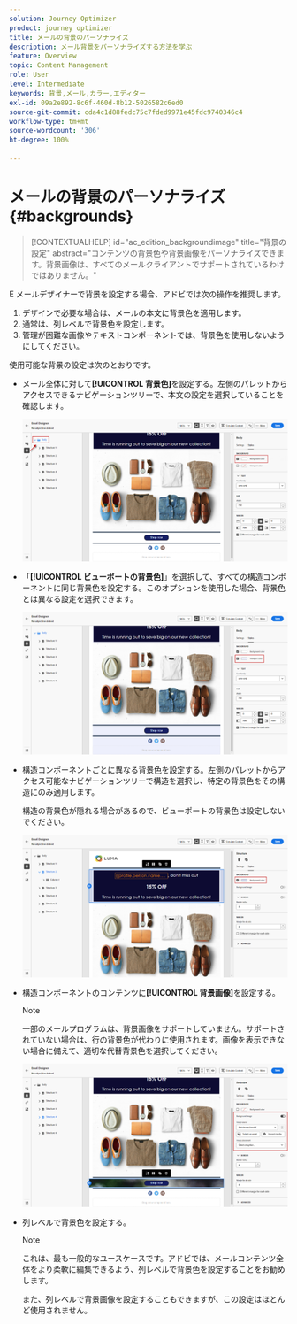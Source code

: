 ```yaml
---
solution: Journey Optimizer
product: journey optimizer
title: メールの背景のパーソナライズ
description: メール背景をパーソナライズする方法を学ぶ
feature: Overview
topic: Content Management
role: User
level: Intermediate
keywords: 背景,メール,カラー,エディター
exl-id: 09a2e892-8c6f-460d-8b12-5026582c6ed0
source-git-commit: cda4c1d88fedc75c7fded9971e45fdc9740346c4
workflow-type: tm+mt
source-wordcount: '306'
ht-degree: 100%

---
```


# メールの背景のパーソナライズ {#backgrounds}

>[!CONTEXTUALHELP]
>id="ac_edition_backgroundimage"
>title="背景の設定"
>abstract="コンテンツの背景色や背景画像をパーソナライズできます。背景画像は、すべてのメールクライアントでサポートされているわけではありません。"

E メールデザイナーで背景を設定する場合、アドビでは次の操作を推奨します。

1. デザインで必要な場合は、メールの本文に背景色を適用します。
1. 通常は、列レベルで背景色を設定します。
1. 管理が困難な画像やテキストコンポーネントでは、背景色を使用しないようにしてください。

使用可能な背景の設定は次のとおりです。

* メール全体に対して&#x200B;**[!UICONTROL 背景色]**&#x200B;を設定する。左側のパレットからアクセスできるナビゲーションツリーで、本文の設定を選択していることを確認します。

   ![](assets/background_1.png)

* 「**[!UICONTROL ビューポートの背景色]**」を選択して、すべての構造コンポーネントに同じ背景色を設定する。このオプションを使用した場合、背景色とは異なる設定を選択できます。

   ![](assets/background_2.png)

* 構造コンポーネントごとに異なる背景色を設定する。左側のパレットからアクセス可能なナビゲーションツリーで構造を選択し、特定の背景色をその構造にのみ適用します。

   構造の背景色が隠れる場合があるので、ビューポートの背景色は設定しないでください。

   ![](assets/background_3.png)

* 構造コンポーネントのコンテンツに&#x200B;**[!UICONTROL 背景画像]**&#x200B;を設定する。

   >[!NOTE]
   >
   >一部のメールプログラムは、背景画像をサポートしていません。サポートされていない場合は、行の背景色が代わりに使用されます。画像を表示できない場合に備えて、適切な代替背景色を選択してください。

   ![](assets/background_4.png)

* 列レベルで背景色を設定する。

   >[!NOTE]
   >
   >これは、最も一般的なユースケースです。アドビでは、メールコンテンツ全体をより柔軟に編集できるよう、列レベルで背景色を設定することをお勧めします。

   また、列レベルで背景画像を設定することもできますが、この設定はほとんど使用されません。
